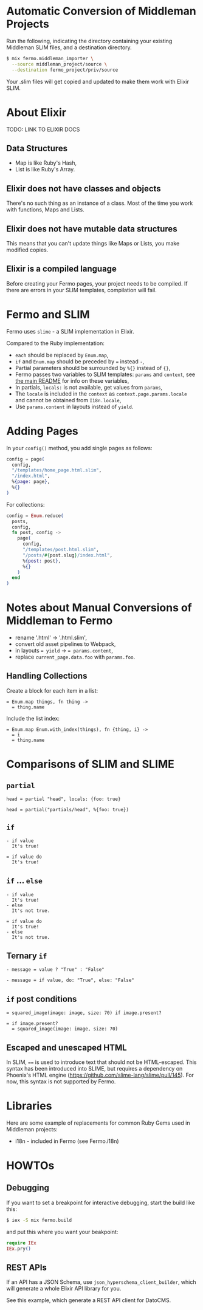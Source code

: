 # Automatic Conversion of Middleman Projects

Run the following, indicating the directory containing
your existing Middleman SLIM files, and a destination directory.

```sh
$ mix fermo.middleman_importer \
  --source middleman_project/source \
  --destination fermo_project/priv/source
```

Your .slim files will get copied and updated to make them
work with Elixir SLIM.

# About Elixir

TODO: LINK TO ELIXIR DOCS

## Data Structures

* Map is like Ruby's Hash,
* List is like Ruby's Array.

## Elixir does not have classes and objects

There's no such thing as an instance of a class. Most of the
time you work with functions, Maps and Lists.

## Elixir does not have mutable data structures

This means that you can't update things like Maps or Lists, you
make modified copies.

## Elixir is a compiled language

Before creating your Fermo pages, your project needs to be compiled.
If there are errors in your SLIM templates, compilation will fail.

# Fermo and SLIM

Fermo uses `slime` - a SLIM implementation in Elixir.

Compared to the Ruby implementation:

* `each` should be replaced by `Enum.map`,
* `if` and `Enum.map` should be preceded by `=` instead `-`,
* Partial parameters should be surrounded by `%{}` instead of `{}`,
* Fermo passes two variables to SLIM templates: `params` and `context`,
  see [the main README](README.md) for info on these variables,
* In partials, `locals:` is not available, get values from `params`,
* The `locale` is included in the `context` as `context.page.params.locale`
  and cannot be obtained from `I18n.locale`,
* Use `params.content` in layouts instead of `yield`.

# Adding Pages

In your `config()` method, you add single pages as follows:

```elixir
config = page(
  config,
  "/templates/home_page.html.slim",
  "/index.html",
  %{page: page},
  %{}
)
```

For collections:

```elixir
config = Enum.reduce(
  posts,
  config,
  fn post, config ->
    page(
      config,
      "/templates/post.html.slim",
      "/posts/#{post.slug}/index.html",
      %{post: post},
      %{}
    )
  end
)
```

# Notes about Manual Conversions of Middleman to Fermo

* rename '.html' -> '.html.slim',
* convert old asset pipelines to Webpack,
* in layouts `= yield` -> `= params.content`,
* replace `current_page.data.foo` with `params.foo`.

## Handling Collections

Create a block for each item in a list:

```
= Enum.map things, fn thing ->
  = thing.name
```

Include the list index:

```
= Enum.map Enum.with_index(things), fn {thing, i} ->
  = i
  = thing.name
```

# Comparisons of SLIM and SLIME

## `partial`

```slim
head = partial "head", locals: {foo: true}
```

```slime
head = partial("partials/head", %{foo: true})
```

## `if`

```slim
- if value
  It's true!
```

```slime
= if value do
  It's true!
```

## `if` ... `else`

```slim
- if value
  It's true!
- else
  It's not true.
```

```slime
= if value do
  It's true!
- else
  It's not true.
```

## Ternary `if`

```slim
- message = value ? "True" : "False"
```

```slime
- message = if value, do: "True", else: "False"
```

## `if` post conditions

```slim
= squared_image(image: image, size: 70) if image.present?
```

```slime
= if image.present?
  = squared_image(image: image, size: 70)
```

## Escaped and unescaped HTML

In SLIM, `==` is used to introduce text that should not be HTML-escaped.
This syntax has been introduced into SLIME, but requires a dependency on
Phoenix's HTML engine (https://github.com/slime-lang/slime/pull/145).
For now, this syntax is not supported by Fermo.

# Libraries

Here are some example of replacements for common Ruby Gems used in
Middleman projects:

* i18n - included in Fermo (see Fermo.i18n)

# HOWTOs

## Debugging

If you want to set a breakpoint for interactive debugging,
start the build like this:

```sh
$ iex -S mix fermo.build
```

and put this where you want your beakpoint:

```elixir
require IEx
IEx.pry()
```

## REST APIs

If an API has a JSON Schema, use `json_hyperschema_client_builder`,
which will generate a whole Elixir API library for you.

See this example, which generate a REST API client for DatoCMS.

